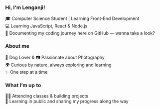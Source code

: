 ### Hi, I'm Lenganji!

🎓 Computer Science Student | Learning Front-End Development
<br>
💻 Learning JavaScript, React & Node.js
<br>
🌱 Documenting my coding journey here on GitHub — wanna take a look?

### About me
🐶 Dog Lover & 📷 Passionate about Photography
<br>
🌍 Curious by nature, always exploring and learning
<br>
✨ One step at a time

### What I’m up to
🧑‍🎓 Attending classes & building projects
<br>
🐙 Learning in public and sharing my progress along the way
